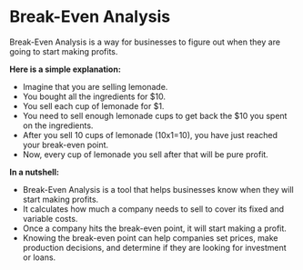 # Break-Even Analysis

Break-Even Analysis is a way for businesses to figure out when they are going to start making profits.

**Here is a simple explanation:**

- Imagine that you are selling lemonade.
- You bought all the ingredients for $10.
- You sell each cup of lemonade for $1.
- You need to sell enough lemonade cups to get back the $10 you spent on the ingredients. 
- After you sell 10 cups of lemonade (10x$1=$10), you have just reached your break-even point.
- Now, every cup of lemonade you sell after that will be pure profit.

**In a nutshell:**

- Break-Even Analysis is a tool that helps businesses know when they will start making profits.
- It calculates how much a company needs to sell to cover its fixed and variable costs.
- Once a company hits the break-even point, it will start making a profit.
- Knowing the break-even point can help companies set prices, make production decisions, and determine if they are looking for investment or loans.

